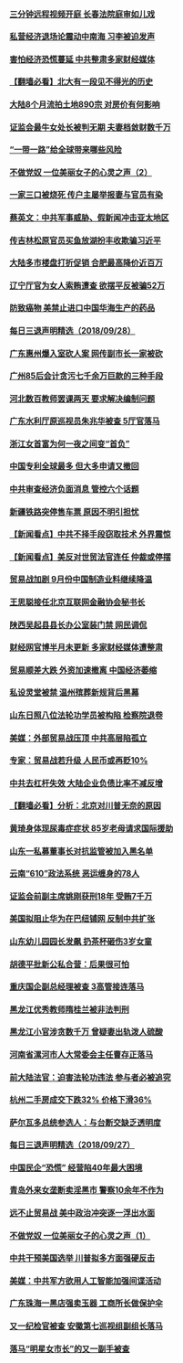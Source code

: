 #### [三分钟远程视频开庭 长春法院庭审如儿戏](../pages/nsc413/n10750214.md) 

#### [私营经济退场论震动中南海 习李被迫发声](../pages/nsc413/n10750267.md) 

#### [害怕经济恐慌蔓延 中共整肃多家财经媒体](../pages/nsc413/n10750330.md) 

#### [【翻墙必看】北大有一段见不得光的历史](../pages/nsc413/n10749612.md) 

#### [大陆8个月流拍土地890宗 对房价有何影响](../pages/nsc413/n10749886.md) 

#### [证监会最牛女处长被判无期 夫妻档敛财数千万](../pages/nsc413/n10750236.md) 

#### [“一带一路”给全球带来哪些风险](../pages/nsc413/n10742788.md) 

#### [不做党奴 一位美丽女子的心灵之声（2）](../pages/nsc413/n10749067.md) 

#### [一家三口被烧死 传户主屡举报妻与官员有染](../pages/nsc413/n10750053.md) 

#### [蔡英文：中共军事威胁、假新闻冲击亚太地区](../pages/nsc413/n10749955.md) 

#### [传吉林松原官员买鱼放湖扮丰收欺骗习近平](../pages/nsc413/n10749898.md) 

#### [大陆多市楼盘打折促销 合肥最高降价近百万](../pages/nsc413/n10749427.md) 

#### [辽宁厅官为女人索贿遭查 欲摆平反被骗52万](../pages/nsc413/n10749408.md) 

#### [防致癌物 美禁止进口中国华海生产的药品](../pages/nsc413/n10749508.md) 

#### [每日三退声明精选（2018/09/28）](../pages/nsc413/n10749507.md) 

#### [广东惠州爆入室砍人案 网传副市长一家被砍](../pages/nsc413/n10749283.md) 

#### [广州85后会计贪污七千余万巨款的三种手段](../pages/nsc413/n10749231.md) 

#### [河北数百教师罢课两天 要求解决编制问题](../pages/nsc413/n10749236.md) 

#### [广东水利厅原巡视员朱兆华被查 5厅官落马](../pages/nsc413/n10749212.md) 

#### [浙江女首富为何一夜之间变“首负”](../pages/nsc413/n10747496.md) 

#### [中国专利全球最多 但大多申请又撤回](../pages/nsc413/n10748651.md) 

#### [中共审查经济负面消息 管控六个话题](../pages/nsc413/n10749195.md) 

#### [新疆铁路突停售车票 原因不明引担忧](../pages/nsc413/n10749030.md) 

#### [【新闻看点】中共不择手段窃取技术 外界震惊](../pages/nsc413/n10748942.md) 

#### [【新闻看点】美反对世贸法官连任 仲裁或停摆](../pages/nsc413/n10748715.md) 

#### [贸易战加剧 9月份中国制造业料继续降温](../pages/nsc413/n10748814.md) 

#### [王思聪接任北京互联网金融协会秘书长](../pages/nsc413/n10748895.md) 

#### [陕西吴起县县长办公室装门禁 网民调侃](../pages/nsc413/n10748849.md) 

#### [财经网官博半月未更新 多家财经媒体遭整肃](../pages/nsc413/n10748676.md) 

#### [贸易顺差大跌 外资加速撤离 中国经济萎缩](../pages/nsc413/n10748020.md) 

#### [私设灵堂被禁 温州殡葬新规背后黑幕](../pages/nsc413/n10748670.md) 

#### [山东日照八位法轮功学员被构陷 检察院退卷](../pages/nsc413/n10748752.md) 

#### [美媒：外部贸易战压顶 中共高层陷孤立](../pages/nsc413/n10748592.md) 

#### [专家：贸易战若升级 人民币或再贬10%](../pages/nsc413/n10748615.md) 

#### [中共去杠杆失效 大陆企业负债比率不减反增](../pages/nsc413/n10747557.md) 

#### [【翻墙必看】分析：北京对川普无奈的原因](../pages/nsc413/n10747072.md) 

#### [黄琦身体现尿毒症症状 85岁老母请求国际援助](../pages/nsc413/n10747618.md) 

#### [山东一私募董事长对抗监管被加入黑名单](../pages/nsc413/n10748271.md) 

#### [云南“610”政法系统 恶运缠身的78人](../pages/nsc413/n10747534.md) 

#### [证监会前副主席姚刚获刑18年 受贿7千万](../pages/nsc413/n10747971.md) 

#### [美国拟阻止华为在巴纽铺网 反制中共扩张](../pages/nsc413/n10747804.md) 

#### [山东幼儿园园长发飙 扔茶杯砸伤3岁女童](../pages/nsc413/n10747861.md) 

#### [胡德平批新公私合营：后果很可怕](../pages/nsc413/n10747863.md) 

#### [重庆国企副总经理被查 3高管接连落马](../pages/nsc413/n10747727.md) 

#### [黑龙江优秀教师隋桂兰被非法判刑](../pages/nsc413/n10746539.md) 

#### [黑龙江小官涉贪数千万 曾疑妻出轨泼人硫酸](../pages/nsc413/n10747431.md) 

#### [河南省漯河市人大常委会主任曹存正落马](../pages/nsc413/n10747509.md) 

#### [前大陆法官：迫害法轮功违法 参与者必被追究](../pages/nsc413/n10747538.md) 

#### [杭州二手房成交下跌32% 价格下滑36%](../pages/nsc413/n10746857.md) 

#### [萨尔瓦多总统参选人：与台断交缺乏透明度](../pages/nsc413/n10747392.md) 

#### [每日三退声明精选（2018/09/27）](../pages/nsc413/n10747366.md) 

#### [中国民企“恐慌” 经营陷40年最大困境](../pages/nsc413/n10746640.md) 

#### [青岛外来女垄断卖淫黑市 警察10余年不作为](../pages/nsc413/n10747024.md) 

#### [远不止贸易战 美中政治冲突逐一浮出水面](../pages/nsc413/n10747057.md) 

#### [不做党奴 一位美丽女子的心灵之声（1）](../pages/nsc413/n10744283.md) 

#### [中共干预美国选举 川普拟多方面强硬反击](../pages/nsc413/n10747092.md) 

#### [美媒：中共军方欲用人工智能加强间谍活动](../pages/nsc413/n10746726.md) 

#### [广东珠海一黑店强卖玉器 工商所长做保护伞](../pages/nsc413/n10746711.md) 

#### [又一纪检官被查 安徽第七巡视组副组长落马](../pages/nsc413/n10746383.md) 

#### [落马“明星女市长”的又一副手被查](../pages/nsc413/n10746653.md) 

